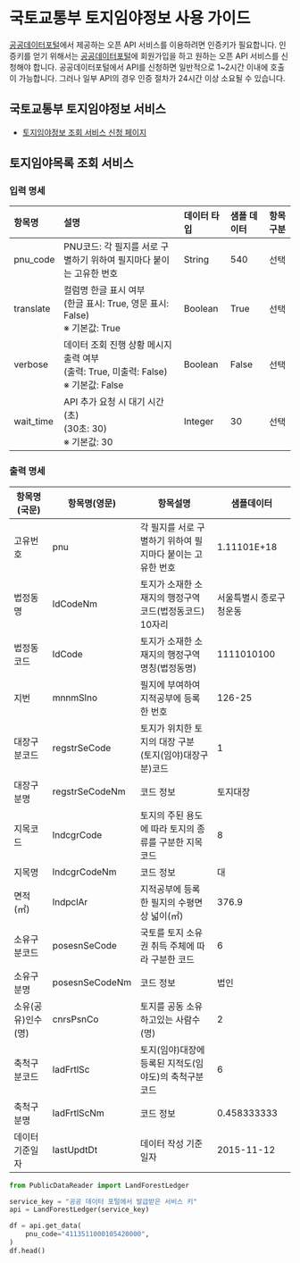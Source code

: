 # 국토교통부 토지임야정보 사용 가이드

[공공데이터포털](https://www.data.go.kr)에서 제공하는 오픈 API 서비스를 이용하려면 인증키가 필요합니다. 인증키를 얻기 위해서는 [공공데이터포털](https://www.data.go.kr)에 회원가입을 하고 원하는 오픈 API 서비스를 신청해야 합니다. 공공데이터포털에서 API를 신청하면 일반적으로 1~2시간 이내에 호출이 가능합니다. 그러나 일부 API의 경우 인증 절차가 24시간 이상 소요될 수 있습니다.


## 국토교통부 토지임야정보 서비스

- [토지임야정보 조회 서비스 신청 페이지](https://www.data.go.kr/data/15057917/openapi.do)


## 토지임야목록 조회 서비스

### 입력 명세

<div align="center">

| 항목명         | 설명                                                                                                                              | 데이터 타입   | 샘플 데이터   | 항목구분   |
|:-------------|:----------------------------------------------------------------------------------------------------------------------------------|:--------------|:--------------|:-----------|
| pnu_code    | PNU코드: 각 필지를 서로 구별하기 위하여 필지마다 붙이는 고유한 번호                                                                            | String        | 540           | 선택       |
| translate    | 컬럼명 한글 표시 여부<br>(한글 표시: True, 영문 표시: False)<br>※ 기본값: True                                                    | Boolean       | True          | 선택       |
| verbose      | 데이터 조회 진행 상황 메시지 출력 여부<br>(출력: True, 미출력: False)<br>※ 기본값: False                                          | Boolean       | False         | 선택       |
| wait_time    | API 추가 요청 시 대기 시간(초)<br>(30초: 30)<br>※ 기본값: 30                                                                      | Integer       | 30            | 선택       |

</div>

### 출력 명세

<div align="center">

| 항목명(국문)     | 항목명(영문)        | 항목설명                              | 샘플데이터         |
| ----------- | -------------- | --------------------------------- | ------------- |
| 고유번호        | pnu            | 각 필지를 서로 구별하기 위하여 필지마다 붙이는 고유한 번호 | 1.11101E+18   |
| 법정동명        | ldCodeNm       | 토지가 소재한 소재지의 행정구역코드(법정동코드) 10자리   | 서울특별시 종로구 청운동 |
| 법정동코드       | ldCode         | 토지가 소재한 소재지의 행정구역 명칭(법정동명)        | 1111010100    |
| 지번          | mnnmSlno       | 필지에 부여하여 지적공부에 등록한 번호             | 126-25        |
| 대장구분코드      | regstrSeCode   | 토지가 위치한 토지의 대장 구분 (토지(임야)대장구분)코드  | 1             |
| 대장구분명       | regstrSeCodeNm | 코드 정보                             | 토지대장          |
| 지목코드        | lndcgrCode     | 토지의 주된 용도에 따라 토지의 종류를 구분한 지목코드    | 8             |
| 지목명         | lndcgrCodeNm   | 코드 정보                             | 대             |
| 면적(㎡)       | lndpclAr       | 지적공부에 등록한 필지의 수평면상 넓이(㎡)          | 376.9         |
| 소유구분코드      | posesnSeCode   | 국토를 토지 소유권 취득 주체에 따라 구분한 코드       | 6             |
| 소유구분명       | posesnSeCodeNm | 코드 정보                             | 법인            |
| 소유(공유)인수(명) | cnrsPsnCo      | 토지를 공동 소유하고있는 사람수(명)              | 2             |
| 축척구분코드      | ladFrtlSc      | 토지(임야)대장에 등록된 지적도(임야도)의 축척구분 코드   | 6             |
| 축척구분명       | ladFrtlScNm    | 코드 정보                             | 0.458333333   |
| 데이터기준일자     | lastUpdtDt     | 데이터 작성 기준일자                       | 2015-11-12    |

</div>

```python
from PublicDataReader import LandForestLedger

service_key = "공공 데이터 포털에서 발급받은 서비스 키"
api = LandForestLedger(service_key)

df = api.get_data(
    pnu_code="4113511000105420000", 
)
df.head()
```